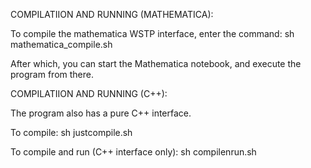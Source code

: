 COMPILATIION AND RUNNING (MATHEMATICA):

To compile the mathematica WSTP interface, enter the command:
sh mathematica_compile.sh

After which, you can start the Mathematica notebook, and execute the program from there.

COMPILATIION AND RUNNING (C++):

The program also has a pure C++ interface.

To compile:
sh justcompile.sh

To compile and run (C++ interface only):
sh compilenrun.sh
